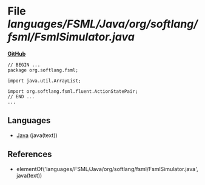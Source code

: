 # File _languages/FSML/Java/org/softlang/fsml/FsmlSimulator.java_
**[GitHub](https://github.com/softlang/yas/blob/master/languages/FSML/Java/org/softlang/fsml/FsmlSimulator.java)**
```
// BEGIN ...
package org.softlang.fsml;

import java.util.ArrayList;

import org.softlang.fsml.fluent.ActionStatePair;
// END ...
...
```

## Languages
* [Java](../languages/Java.md) (java(text))

## References
* elementOf('languages/FSML/Java/org/softlang/fsml/FsmlSimulator.java',java(text))
